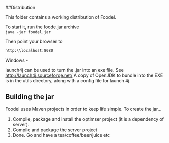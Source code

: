 ##Distribution

This folder contains a working distribution of Foodel.

To start it, run the foode.jar archive  
`java -jar foodel.jar`

Then point your browser to 

`http:\\localhost:8080`


Windows - 

launch4j can be used to turn the .jar into an exe file.
See http://launch4j.sourceforge.net/
A copy of OpenJDK to bundle into the EXE is in the utils directory, along with a config file for launch 4j.

## Building the jar

Foodel uses Maven projects in order to keep life simple.  To create the jar...

1. Compile, package and install the optimser project (it is a dependency of server).
2. Compile and package the server project
3. Done. Go and have a tea/coffee/beer/juice etc
